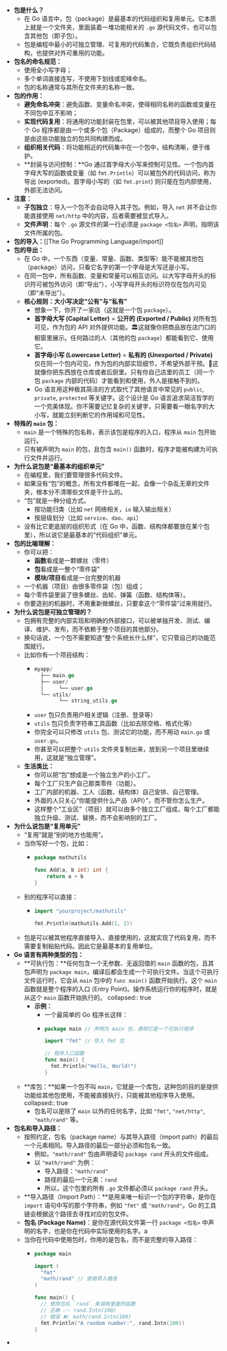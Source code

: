 - **包是什么？**
	- 在 Go 语言中，包（package）是最基本的代码组织和复用单元。它本质上就是一个文件夹，里面装着一堆功能相关的 `.go` 源代码文件，也可以包含其他包（即子包）。
	- 包是编程中最小的可独立管理、可复用的代码集合，它既负责组织代码结构，也提供对外可重用的功能。
- **包名的命名规范：**
	- 使用全小写字母；
	- 多个单词直接连写，不使用下划线或驼峰命名。
	- 包的名称通常与其所在文件夹的名称一致。
- **包的作用：**
	- **避免命名冲突**：避免函数、变量命名冲突，使得相同名称的函数或变量在不同包中互不影响；
	- **实现代码复用**：将通用的功能封装在包里，可以被其他项目导入使用；每个 Go 程序都是由一个或多个包（Package）组成的，而整个 Go 项目则是由这些功能独立的包共同构建而成。
	- **组织相关代码**：将功能相近的代码集中在一个包中，结构清晰，便于维护。
	- **封装与访问控制：**Go 通过首字母大小写来控制可见性。一个包内首字母大写的函数或变量（如 `fmt.Println`）可以被包外的代码访问，称为导出 (exported)。首字母小写的（如 `fmt.print`) 则只能在包内部使用，外部无法访问。
- **注意：**
	- **子包独立**：导入一个包不会自动导入其子包。例如，导入 `net` 并不会让你能直接使用 `net/http` 中的内容，后者需要被显式导入。
	- **文件声明**：每个 `.go` 源文件的第一行必须是 `package <包名>` 声明，指明该文件所属的包。
- **包的导入：**[[The Go Programming Language/import]]
- **包的导出：**
	- 在 Go 中，一个东西（变量、常量、函数、类型等）能不能被其他包（package）访问，只看它名字的第一个字母是大写还是小写。
	- 在同一包中，所有函数、变量和常量可以相互访问。以大写字母开头的标识符可被包外访问（即“导出”），小写字母开头的标识符仅在包内可见（即“未导出”）。
	- **核心规则：大小写决定“公有”与“私有”**
		- 想象一下，你开了一家店（这就是一个包 `package`）。
		- **首字母大写 (Capital Letter)** = **公开的 (Exported / Public)** 对所有包可见，作为包的 API 对外提供功能。🏛️这就像你把商品放在店门口的橱窗里展示。任何路过的人（其他的包 `package`）都能看到它、使用它。
		- **首字母小写 (Lowercase Letter)** = **私有的 (Unexported / Private)** 仅在同一个包内可见，作为包的内部实现细节，不希望外部干预。🚪这就像你把东西放在仓库或者后厨里。只有你自己店里的员工（同一个包 `package` 内部的代码）才能看到和使用，外人是接触不到的。
		- Go 语言用这种极其简洁的方式取代了其他语言中常见的 `public`, `private`, `protected` 等关键字。这个设计是 Go 语言追求简洁哲学的一个完美体现。你不需要记忆复杂的关键字，只需要看一眼名字的大小写，就能立刻判断它的作用域和可见性。
- **特殊的  `main`  包：**
	- `main` 是一个特殊的包名称，表示该包是程序的入口，程序从 `main` 包开始运行。
	- 只有被声明为 `main` 的包，且包含 `main()` 函数时，程序才能被构建为可执行文件并运行。
- **为什么说包是“最基本的组织单元”**
	- 在编程里，我们要管理很多代码文件。
	- 如果没有“包”的概念，所有文件都堆在一起，会像一个杂乱无章的文件夹，根本分不清哪些文件是干什么的。
	- “包”就是一种分组方式。
		- 按功能归类（比如 `net` 网络相关，`io` 输入输出相关）
		- 按层级划分（比如 `service`、`dao`、`api`）
	- 没有比它更底层的组织形式（在 Go 中，函数、结构体都要放在某个包里），所以说它是最基本的“代码组织”单元。
- **包的比喻理解：**
	- 你可以把：
		- **函数**看成是一颗螺丝（零件）
		- **包**看成是一整个“零件袋”
		- **模块/项目**看成是一台完整的机器
	- 一个机器（项目）由很多零件袋（包）组成；
	- 每个零件袋里装了很多螺丝、齿轮、弹簧（函数、结构体等）。
	- 你要造别的机器时，不用重新做螺丝，只要拿这个“零件袋”过来用就行。
- **为什么说包是可独立管理的？**
	- 包拥有完整的内部实现和明确的外部接口，可以被单独开发、测试、编译、维护、发布，而不依赖于整个项目的其他部分。
	- 换句话说，一个包不需要知道“整个系统长什么样”，它只管自己的功能范围就行。
	- 比如你有一个项目结构：
		- ```go
		  myapp/
		    ├── main.go
		    ├── user/
		    │     └── user.go
		    └── utils/
		          └── string_utils.go
		  ```
		- `user` 包只负责用户相关逻辑（注册、登录等）
		- `utils` 包只负责字符串工具函数（比如去除空格、格式化等）
		- 你完全可以只修改 `utils` 包、测试它的功能，而不用动 `main.go` 或 `user.go`。
		- 你甚至可以把整个 `utils` 文件夹复制出来，放到另一个项目里继续用，这就是“独立管理”。
	- **生活类比：**
		- 你可以把“包”想成是一个独立生产的小工厂。
		- 每个工厂只生产自己那类零件（功能）。
		- 工厂内部的机器、工人（函数、结构体）自己安排、自己管理。
		- 外面的人只关心“你能提供什么产品（API）”，而不管你怎么生产。
		- 这样整个“工业区”（项目）就可以由多个独立工厂组成，每个工厂都能独立升级、测试、替换，而不会影响别的工厂。
- **为什么说包是“复用单元”**
	- “复用”就是“别的地方也能用”。
	- 当你写好一个包，比如：
		- ```go
		  package mathutils
		  
		  func Add(a, b int) int {
		      return a + b
		  }
		  ```
	- 别的程序可以直接：
		- ```go
		  import "yourproject/mathutils"
		  
		  fmt.Println(mathutils.Add(1, 2))
		  ```
	- 包是可以被其他程序直接导入、直接使用的，这就实现了代码复用，而不需要复制粘贴代码。因此它是最基本的复用单位。
- **Go 语言有两种类型的包：**
	- **可执行包：**任何包含一个无参数、无返回值的 `main` 函数的包，且其包声明为 `package main`，编译后都会生成一个可执行文件。当这个可执行文件运行时，它会从 `main` 包中的 `func main()` 函数开始执行。这个 `main` 函数就是整个程序的入口 (Entry Point)。操作系统运行你的程序时，就是从这个 `main` 函数开始执行的。
	  collapsed:: true
		- **示例：**
			- 一个最简单的 Go 程序长这样：
			- ```go
			  package main // 声明为 main 包，表明它是一个可执行程序
			  
			  import "fmt" // 导入 fmt 包
			  
			  // 程序入口函数
			  func main() {
			  	fmt.Println("Hello, World!")
			  }
			  ```
	- **库包：**如果一个包不叫 `main`，它就是一个库包，这种包的目的是提供功能给其他包使用，不能被直接执行，只能被其他程序导入使用。
	  collapsed:: true
		- 包名可以是除了 `main` 以外的任何名字，比如 `"fmt"`, `"net/http"`, `"math/rand"` 等。
- **包名和导入路径：**
	- 按照约定，包名（package name）与其导入路径（import path）的最后一个元素相同。导入路径的最后一部分必须和包名一致。
		- 例如，`"math/rand"` 包由声明语句 `package rand` 开头的文件组成。
		- 以 `"math/rand"` 为例：
			- 导入路径：`"math/rand"`
			- 路径的最后一个元素：`rand`
			- 所以，这个包里的所有 `.go` 文件都必须以 `package rand` 开头。
	- **导入路径（Import Path）：**是用来唯一标识一个包的字符串，是你在 `import` 语句中写的那个字符串，例如 `"fmt"` 或 `"math/rand"`。Go 的工具链会根据这个路径去寻找对应的包文件。
	- **包名 (Package Name)**：是你在源代码文件第一行 `package <包名>` 中声明的名字，也是你在代码中实际使用的名字。a
	- 当你在代码中使用包时，你用的是包名，而不是完整的导入路径：
		- ```go
		  package main
		  
		  import (
		  	"fmt"
		  	"math/rand" // 使用导入路径
		  )
		  
		  func main() {
		  	// 使用包名 `rand` 来调用里面的函数
		  	// 正确 ✅: rand.Intn(100)
		  	// 错误 ❌: math/rand.Intn(100)
		  	fmt.Println("A random number:", rand.Intn(100))
		  }
		  ```
-